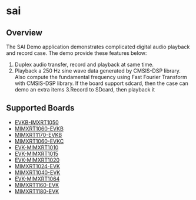 # sai

## Overview
The SAI Demo application demonstrates complicated digital audio playback and record case. The demo provide these features below:
1. Duplex audio transfer, record and playback at same time.
2. Playback a 250 Hz sine wave data generated by CMSIS-DSP library. Also compute the fundamental frequency using Fast Fourier Transform with CMSIS-DSP library.
If the board support sdcard, then the case can demo an extra items
3.Record to SDcard, then playback it

## Supported Boards
- [EVKB-IMXRT1050](../../../_boards/evkbimxrt1050/demo_apps/sai/example_board_readme.md)
- [MIMXRT1060-EVKB](../../../_boards/evkbmimxrt1060/demo_apps/sai/example_board_readme.md)
- [MIMXRT1170-EVKB](../../../_boards/evkbmimxrt1170/demo_apps/sai/example_board_readme.md)
- [MIMXRT1060-EVKC](../../../_boards/evkcmimxrt1060/demo_apps/sai/example_board_readme.md)
- [EVK-MIMXRT1010](../../../_boards/evkmimxrt1010/demo_apps/sai/example_board_readme.md)
- [EVK-MIMXRT1015](../../../_boards/evkmimxrt1015/demo_apps/sai/example_board_readme.md)
- [EVK-MIMXRT1020](../../../_boards/evkmimxrt1020/demo_apps/sai/example_board_readme.md)
- [MIMXRT1024-EVK](../../../_boards/evkmimxrt1024/demo_apps/sai/example_board_readme.md)
- [MIMXRT1040-EVK](../../../_boards/evkmimxrt1040/demo_apps/sai/example_board_readme.md)
- [EVK-MIMXRT1064](../../../_boards/evkmimxrt1064/demo_apps/sai/example_board_readme.md)
- [MIMXRT1160-EVK](../../../_boards/evkmimxrt1160/demo_apps/sai/example_board_readme.md)
- [MIMXRT1180-EVK](../../../_boards/evkmimxrt1180/demo_apps/sai/example_board_readme.md)
